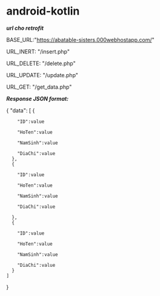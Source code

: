 # android-kotlin

***url cho retrofit***


BASE_URL:"https://abatable-sisters.000webhostapp.com/"

URL_INERT: "/insert.php"

URL_DELETE: "/delete.php"

URL_UPDATE: "/update.php"

URL_GET: "/get_data.php"


***Response JSON format:***

{
    "data":
    [
      {
       
        "ID":value
                
        "HoTen":value
             
        "NamSinh":value
                
        "DiaChi":value         
      },    
      {
        
        "ID":value
           
        "HoTen":value
         
        "NamSinh":value
         
        "DiaChi":value
         
      },   
      {
            
        "ID":value
                
        "HoTen":value
             
        "NamSinh":value
              
        "DiaChi":value        
      }    
    ]   
}

